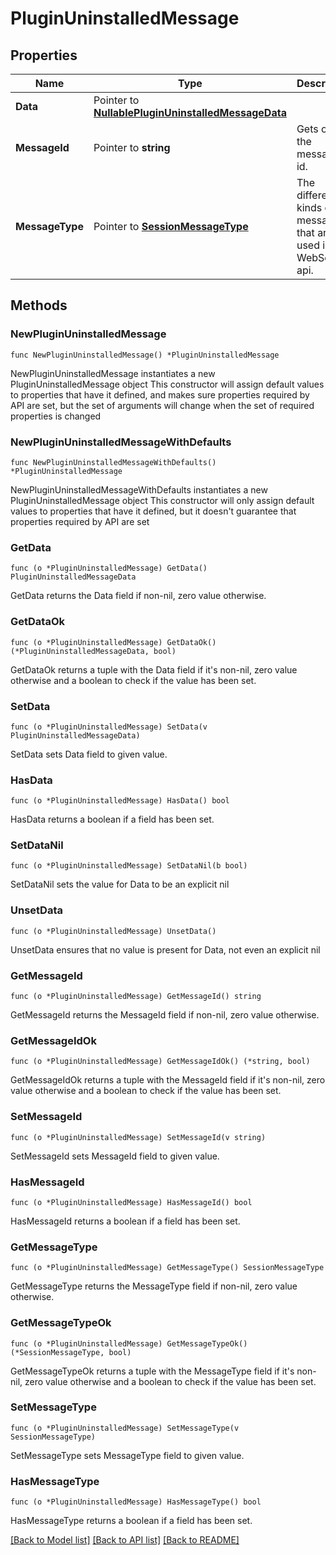 # PluginUninstalledMessage

## Properties

Name | Type | Description | Notes
------------ | ------------- | ------------- | -------------
**Data** | Pointer to [**NullablePluginUninstalledMessageData**](PluginUninstalledMessageData.md) |  | [optional] 
**MessageId** | Pointer to **string** | Gets or sets the message id. | [optional] 
**MessageType** | Pointer to [**SessionMessageType**](SessionMessageType.md) | The different kinds of messages that are used in the WebSocket api. | [optional] [readonly] [default to SESSIONMESSAGETYPE_PACKAGE_UNINSTALLED]

## Methods

### NewPluginUninstalledMessage

`func NewPluginUninstalledMessage() *PluginUninstalledMessage`

NewPluginUninstalledMessage instantiates a new PluginUninstalledMessage object
This constructor will assign default values to properties that have it defined,
and makes sure properties required by API are set, but the set of arguments
will change when the set of required properties is changed

### NewPluginUninstalledMessageWithDefaults

`func NewPluginUninstalledMessageWithDefaults() *PluginUninstalledMessage`

NewPluginUninstalledMessageWithDefaults instantiates a new PluginUninstalledMessage object
This constructor will only assign default values to properties that have it defined,
but it doesn't guarantee that properties required by API are set

### GetData

`func (o *PluginUninstalledMessage) GetData() PluginUninstalledMessageData`

GetData returns the Data field if non-nil, zero value otherwise.

### GetDataOk

`func (o *PluginUninstalledMessage) GetDataOk() (*PluginUninstalledMessageData, bool)`

GetDataOk returns a tuple with the Data field if it's non-nil, zero value otherwise
and a boolean to check if the value has been set.

### SetData

`func (o *PluginUninstalledMessage) SetData(v PluginUninstalledMessageData)`

SetData sets Data field to given value.

### HasData

`func (o *PluginUninstalledMessage) HasData() bool`

HasData returns a boolean if a field has been set.

### SetDataNil

`func (o *PluginUninstalledMessage) SetDataNil(b bool)`

 SetDataNil sets the value for Data to be an explicit nil

### UnsetData
`func (o *PluginUninstalledMessage) UnsetData()`

UnsetData ensures that no value is present for Data, not even an explicit nil
### GetMessageId

`func (o *PluginUninstalledMessage) GetMessageId() string`

GetMessageId returns the MessageId field if non-nil, zero value otherwise.

### GetMessageIdOk

`func (o *PluginUninstalledMessage) GetMessageIdOk() (*string, bool)`

GetMessageIdOk returns a tuple with the MessageId field if it's non-nil, zero value otherwise
and a boolean to check if the value has been set.

### SetMessageId

`func (o *PluginUninstalledMessage) SetMessageId(v string)`

SetMessageId sets MessageId field to given value.

### HasMessageId

`func (o *PluginUninstalledMessage) HasMessageId() bool`

HasMessageId returns a boolean if a field has been set.

### GetMessageType

`func (o *PluginUninstalledMessage) GetMessageType() SessionMessageType`

GetMessageType returns the MessageType field if non-nil, zero value otherwise.

### GetMessageTypeOk

`func (o *PluginUninstalledMessage) GetMessageTypeOk() (*SessionMessageType, bool)`

GetMessageTypeOk returns a tuple with the MessageType field if it's non-nil, zero value otherwise
and a boolean to check if the value has been set.

### SetMessageType

`func (o *PluginUninstalledMessage) SetMessageType(v SessionMessageType)`

SetMessageType sets MessageType field to given value.

### HasMessageType

`func (o *PluginUninstalledMessage) HasMessageType() bool`

HasMessageType returns a boolean if a field has been set.


[[Back to Model list]](../README.md#documentation-for-models) [[Back to API list]](../README.md#documentation-for-api-endpoints) [[Back to README]](../README.md)


